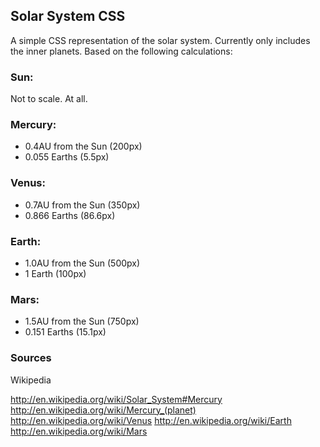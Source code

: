 ## Solar System CSS

A simple CSS representation of the solar system.  Currently only includes the inner planets.  Based on the following calculations:

### Sun:
Not to scale. At all.

### Mercury: 
- 0.4AU from the Sun (200px)
- 0.055 Earths (5.5px)

### Venus: 
- 0.7AU from the Sun (350px)
- 0.866 Earths (86.6px)

### Earth: 
- 1.0AU from the Sun (500px)
- 1 Earth (100px)

### Mars:
- 1.5AU from the Sun (750px)
- 0.151 Earths (15.1px)

### Sources

Wikipedia

http://en.wikipedia.org/wiki/Solar_System#Mercury
http://en.wikipedia.org/wiki/Mercury_(planet)
http://en.wikipedia.org/wiki/Venus
http://en.wikipedia.org/wiki/Earth
http://en.wikipedia.org/wiki/Mars
